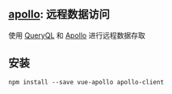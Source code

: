 ## [apollo](https://github.com/Akryum/vue-apollo): 远程数据访问

使用 [QueryQL](https://github.com/facebook/graphql) 和 [Apollo](http://www.apollodata.com/) 进行远程数据存取


## 安装

```
npm install --save vue-apollo apollo-client

```
